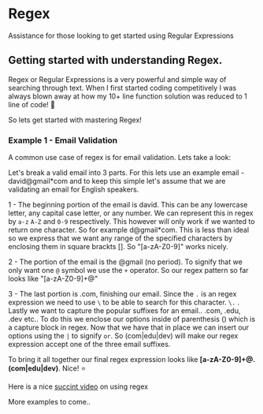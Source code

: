 # Regex
Assistance for those looking to get started using Regular Expressions

## Getting started with understanding Regex.

Regex or Regular Expressions is a very powerful and simple way of searching through text. When I first started coding competitively I was always blown away at how my 10+ line function solution was reduced to 1 line of code! 👀

So lets get started with mastering Regex!

### Example 1 - Email Validation

A common use case of regex is for email validation. Lets take a look: 

Let's break a valid email into 3 parts. For this lets use an example email - david@gmail*com and to keep this simple let's assume that we are validating an email for English speakers. 

1 - The beginning portion of the email is david. This can be any lowercase letter, any capital case letter, or any number. We can represent this in regex by `a-z` `A-Z` and `0-9` respectively. This however will only work if we wanted to return one character. So for example d@gmail*com. This is less than ideal so we express that we want any range of the specified characters by enclosing them in square brackts []. So "[a-zA-Z0-9]" works nicely. 

2 - The portion of the email is the @gmail (no period). To signify that we only want one `@` symbol we use the `+` operator. So our regex pattern so far looks like "[a-zA-Z0-9]+@"

3 - The last portion is .com, finishing our email. Since the `.` is an regex expression we need to use `\` to be able to search for this character. `\.`  . Lastly we want to capture the popular suffixes for an email.. .com, .edu, .dev etc.. To do this we enclose our options inside of parenthesis () which is a capture block in regex. Now that we have that in place we can insert our options using the `|` to signify `or`. So (com|edu|dev) will make our regex expression accept one of the three email suffixes. 

To bring it all together our final regex expression looks like **[a-zA-Z0-9]+@\.(com|edu|dev)**. Nice! ⭐️

Here is a nice [succint video](https://www.youtube.com/watch?v=UQQsYXa1EHs&list=PLKvIeC_eqQbU0ymnKF0QWHwGkSv80ob7Y&index=1) on using regex

More examples to come.. 


